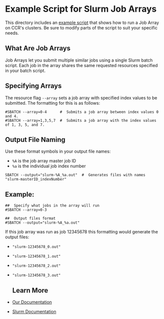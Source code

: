 # Example Script for Slurm Job Arrays

This directory includes an [example script](./example.bash) that shows how to run a Job Array on CCR's clusters. Be sure to modify parts of the script to suit your specific needs.

## What Are Job Arrays
Job Arrays let you submit multiple similar jobs using a single Slurm batch script. Each job in the array shares the same requested resources specified in your batch script.

## Specifying Arrays
The resource flag `--array` sets a job array with specified index values to be submitted. The formatting for this is as follows:  
```
#SBATCH --array=0-4      #  Submits a job array between index values 0 and 4.  
#SBATCH --array=1,3,5,7  #  Submits a job array with the index values of 1, 3, 5, and 7.
```
## Output File Naming
Use these format symbols in your output file names:
- `%A` is the job array master job ID
- `%a` is the individual job index number  
```
SBATCH --output="slurm-%A_%a.out"  #  Generates files with names "slurm-masterID_indexNumber"
```

## Example:
```
##  Specify what jobs in the array will run
#SBATCH --array=0-3

##  Output files format
#SBATCH --output="slurm-%A_%a.out"
```

If this job array was run as job 12345678 this formatting would generate the output files:
- `"slurm-12345678_0.out"`
- `"slurm-12345678_1.out"`
- `"slurm-12345678_2.out"`
- `"slurm-12345678_3.out"`

  ## Learn More
- [Our Documentation](https://docs.ccr.buffalo.edu/en/latest/hpc/jobs/#job-arrays)
- [Slurm Documentation](https://slurm.schedmd.com/job_array.html)
